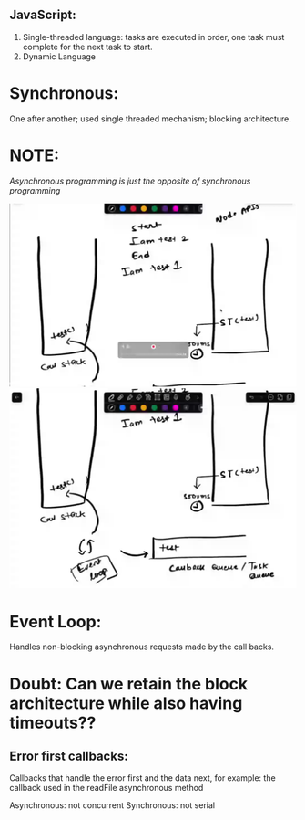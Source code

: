 ## JavaScript:
1. Single-threaded language: tasks are executed in order,  one task must complete for the next task to start.
2. Dynamic Language

# Synchronous: 
One after another; used single threaded mechanism; blocking architecture.

# NOTE:
*Asynchronous programming is just the opposite of synchronous programming*

![callStack and Execution1](image.png)
![callStack and Execution2](image-1.png)

# Event Loop:
Handles non-blocking asynchronous requests made by the call backs.

# Doubt: Can we retain the block architecture while also having timeouts??

## Error first callbacks:
Callbacks that handle the error first and the data next, for example: the callback used in the readFile asynchronous method

Asynchronous: not concurrent
Synchronous: not serial